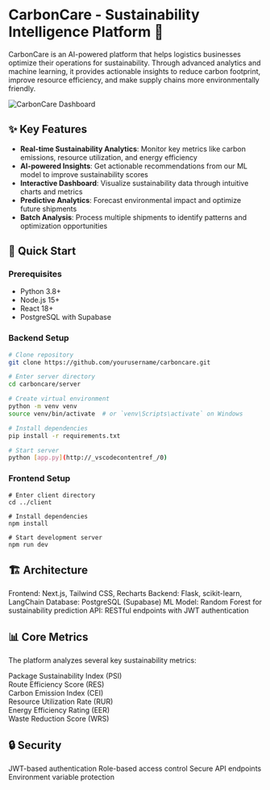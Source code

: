 # CarbonCare - Sustainability Intelligence Platform 🌱

CarbonCare is an AI-powered platform that helps logistics businesses optimize their operations for sustainability. Through advanced analytics and machine learning, it provides actionable insights to reduce carbon footprint, improve resource efficiency, and make supply chains more environmentally friendly.

![CarbonCare Dashboard](https://github.com/user-attachments/assets/cd64a290-373d-4709-83f9-9cfdb1899bb9)


## ✨ Key Features

- **Real-time Sustainability Analytics**: Monitor key metrics like carbon emissions, resource utilization, and energy efficiency
- **AI-powered Insights**: Get actionable recommendations from our ML model to improve sustainability scores
- **Interactive Dashboard**: Visualize sustainability data through intuitive charts and metrics
- **Predictive Analytics**: Forecast environmental impact and optimize future shipments
- **Batch Analysis**: Process multiple shipments to identify patterns and optimization opportunities

## 🚀 Quick Start

### Prerequisites
- Python 3.8+
- Node.js 15+
- React 18+
- PostgreSQL with Supabase

### Backend Setup

```bash
# Clone repository
git clone https://github.com/yourusername/carboncare.git

# Enter server directory
cd carboncare/server

# Create virtual environment
python -m venv venv
source venv/bin/activate  # or `venv\Scripts\activate` on Windows

# Install dependencies
pip install -r requirements.txt

# Start server
python [app.py](http://_vscodecontentref_/0)
```
### Frontend Setup
```
# Enter client directory
cd ../client

# Install dependencies
npm install

# Start development server
npm run dev
```
## 🏗️ Architecture
Frontend: Next.js, Tailwind CSS, Recharts
Backend: Flask, scikit-learn, LangChain
Database: PostgreSQL (Supabase)
ML Model: Random Forest for sustainability prediction
API: RESTful endpoints with JWT authentication

## 📊 Core Metrics
The platform analyzes several key sustainability metrics:

Package Sustainability Index (PSI) <br>
Route Efficiency Score (RES) <br>
Carbon Emission Index (CEI) <br>
Resource Utilization Rate (RUR) <br>
Energy Efficiency Rating (EER) <br>
Waste Reduction Score (WRS) <br>

## 🔒 Security
JWT-based authentication
Role-based access control
Secure API endpoints
Environment variable protection
